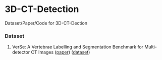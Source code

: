 # 3D-CT-Detection
Dataset/Paper/Code for 3D-CT-Dection

### Dataset
1. VerSe: A Vertebrae Labelling and Segmentation Benchmark for Multi-detector CT Images ([paper](https://arxiv.org/pdf/2001.09193)) ([dataset](https://github.com/anjany/verse?tab=readme-ov-file))
